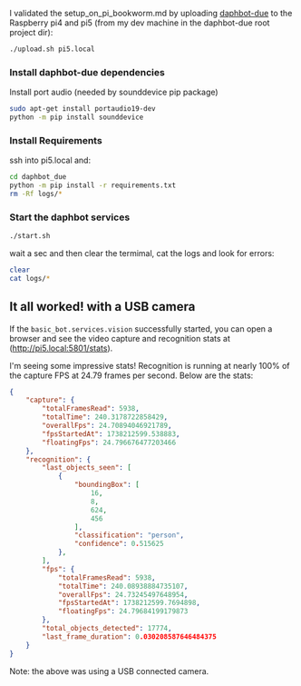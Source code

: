 
I validated the setup_on_pi_bookworm.md by uploading [daphbot-due](https://github.com/littlebee/daphbot-due) to the Raspberry pi4 and pi5 (from my dev machine in the daphbot-due root project dir):
```sh
./upload.sh pi5.local
```

### Install daphbot-due dependencies

Install port audio (needed by sounddevice pip package)
```sh
sudo apt-get install portaudio19-dev
python -m pip install sounddevice
```

### Install Requirements

ssh into pi5.local and:
```sh
cd daphbot_due
python -m pip install -r requirements.txt
rm -Rf logs/*
```

### Start the daphbot services
```sh
./start.sh
```

wait a sec and then clear the termimal, cat the logs and look for errors:
```sh
clear
cat logs/*
```

## It all worked!  __with a USB camera__

If the `basic_bot.services.vision` successfully started, you can open
a browser and see the video capture and recognition stats at (http://pi5.local:5801/stats).

I'm seeing some impressive stats!  Recognition is running at nearly 100% of the capture FPS at 24.79 frames per second.  Below are the stats:
```json
{
    "capture": {
        "totalFramesRead": 5938,
        "totalTime": 240.3178722858429,
        "overallFps": 24.70894046921789,
        "fpsStartedAt": 1738212599.538883,
        "floatingFps": 24.796676477203466
    },
    "recognition": {
        "last_objects_seen": [
            {
                "boundingBox": [
                    16,
                    8,
                    624,
                    456
                ],
                "classification": "person",
                "confidence": 0.515625
            },
        ],
        "fps": {
            "totalFramesRead": 5938,
            "totalTime": 240.08938884735107,
            "overallFps": 24.73245497648954,
            "fpsStartedAt": 1738212599.7694898,
            "floatingFps": 24.79684199179873
        },
        "total_objects_detected": 17774,
        "last_frame_duration": 0.030208587646484375
    }
}
```

Note: the above was using a USB connected camera.